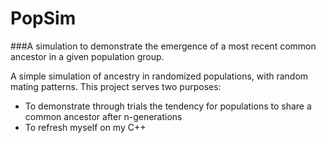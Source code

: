 # PopSim
###A simulation to demonstrate the emergence of a most recent common ancestor in a given population group.

A simple simulation of ancestry in randomized populations, with random mating patterns. This project serves two purposes:
- To demonstrate through trials the tendency for populations to share a common ancestor after n-generations
- To refresh myself on my C++
